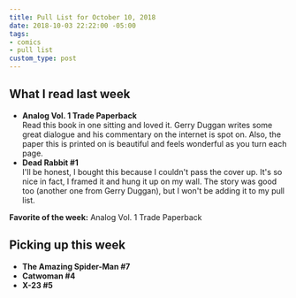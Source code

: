 ```yaml
---
title: Pull List for October 10, 2018
date: 2018-10-03 22:22:00 -05:00
tags:
- comics
- pull list
custom_type: post
---
```


## What I read last week

- **Analog Vol. 1 Trade Paperback**  
Read this book in one sitting and loved it. Gerry Duggan writes some great dialogue and his commentary on the internet is spot on. Also, the paper this is printed on is beautiful and feels wonderful as you turn each page.
- **Dead Rabbit #1**  
I'll be honest, I bought this because I couldn't pass the cover up. It's so nice in fact, I framed it and hung it up on my wall. The story was good too (another one from Gerry Duggan), but I won't be adding it to my pull list.

**Favorite of the week:** Analog Vol. 1 Trade Paperback

## Picking up this week

- **The Amazing Spider-Man #7**
- **Catwoman #4**
- **X-23 #5**